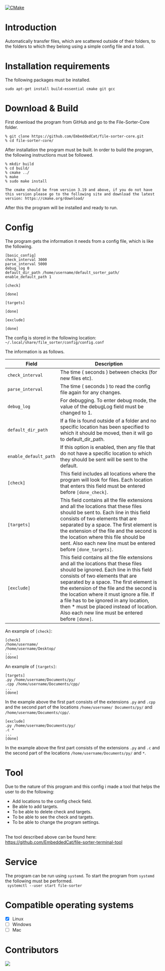[![CMake](https://github.com/EmbeddedCat/File-Sorter-Core/actions/workflows/File-Sorter-Core%20Build.yml/badge.svg?branch=main)](https://github.com/EmbeddedCat/File-Sorter-Core/actions/workflows/File-Sorter-Core%20Build.yml)

# Introduction

Automatically transfer files, which are scattered outside of their folders, to the folders to which they belong using a simple config file and a tool.

# Installation requirements
The following packages must be installed.<br>
```
sudo apt-get install build-essential cmake git gcc
```

# Download & Build

First download the program from GitHub and go to the File-Sorter-Core folder.

```
% git clone https://github.com/EmbeddedCat/file-sorter-core.git
% cd file-sorter-core/
```

After installation the program must be built. In order to build the program, the following instructions must be
followed.<br>

```
% mkdir build
% cd build/
% cmake ../
% make
% sudo make install
```

`
The cmake should be from version 3.19 and above, if you do not have this version please go to the following site and download the latest version:
https://cmake.org/download/
`

After this the program will be installed and ready to run.

# Config

The program gets the information it needs from a config file, which is like the following.

```
[basic_config]
check_interval 3000
parse_interval 5000
debug_log 0
default_dir_path /home/username/default_sorter_path/
enable_default_path 1

[check]

[done]

[targets]

[done]

[exclude]

[done]
```
The config is stored in the following location:<br>
`~/.local/share/file_sorter/config/config.conf`

The information is as follows.<br>

Field |  Description
---------|--------------
`check_interval` | The time ( seconds ) between checks (for new files etc).
`parse_interval` | The time ( seconds ) to read the config file again for any changes.
`debug_log` | For debugging. To enter debug mode, the value of the debugLog field must be changed to 1.
`default_dir_path` | If a file is found outside of a folder and no specific location has been specified to which it should be moved, then it will go to default_dir_path.
`enable_default_path` | If this option is enabled, then any file that do not have a specific location to which they should be sent will be sent to the default.
`[check]` | This field includes all locations where the program will look for files. Each location that enters this field must be entered before `[done_check]`.
`[targets]` | This field contains all the file extensions and all the locations that these files should be sent to. Each line in this field consists of two elements that are separated by a space. The first element is the extension of the file and the second is the location where this file should be sent. Also each new line must be entered before `[done_targets]`.
`[exclude]` | This field contains all the file extensions and all the locations that these files should be ignored. Each line in this field consists of two elements that are separated by a space. The first element is the extension of the file and the second is the location where it must ignore a file. If a file has to be ignored in any location, then * must be placed instead of location. Also each new line must be entered before `[done]`.

An example of `[check]`:<br>

```
[check]
/home/username/
/home/username/Desktop/
...
[done]
```

An example of `[targets]`:<br>

```
[targets]
.py /home/username/Documents/py/
.cpp /home/username/Documents/cpp/
...
[done]
```

In the example above the first part consists of the extensions `.py` and `.cpp` and the second part of the
locations `/home/username/ Documents/py/` and `/home/username/Documents/cpp/`.

```
[exclude]
.py /home/username/Documents/py/
.c *
...
[done]
```

In the example above the first part consists of the extensions `.py` and `.c` and the second part of the
locations `/home/username/Documents/py/` and `*`.

# Tool
Due to the nature of this program and this config i made a tool that helps the user to do the following:<br>
   - Add locations to the config check field.<br>
   - Be able to add targets.<br>
   - To be able to delete check and targets.<br>
   - To be able to see the check and targets.<br>
   - To be able to change the program settings.<br><br>

The tool described above can be found here:<br>
https://github.com/EmbeddedCat/file-sorter-terminal-tool

# Service

The program can be run using `systemd`. To start the program from `systemd` the following must be performed.<br>
``` systemctl --user start file-sorter```

# Compatible operating systems
- [X] Linux
- [ ] Windows
- [ ] Mac

# Contributors
<a href="https://github.com/EmbeddedCat/file-sorter-core/graphs/contributors">
  <img src="https://contrib.rocks/image?repo=EmbeddedCat/file-sorter-core" />
</a>
